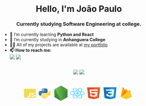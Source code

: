 <h1 align="center">Hello, I'm João Paulo</h1>
<h3 align="center">Currently studying Software Engineering at college.</h3>

- 🔭 I’m currently learning **Python and React**
- 🌱 I’m currently studying in **Anhanguera College**
- 👨‍💻 All of my projects are available at [my portfolio](https://vortexzjs.github.io)
- **📫 How to reach me:** <br/>
<a href = "mailto:contatojoaopauloandre@gmail.com"><img src="https://img.shields.io/badge/-Gmail-%23333?style=for-the-badge&logo=gmail&logoColor=79ff97" target="_blank"></a>
<a href="https://www.linkedin.com/in/joaopauloandre/" target="_blank"><img src="https://img.shields.io/badge/-LinkedIn-%23333?style=for-the-badge&logo=linkedin&logoColor=79ff97" target="_blank"></a> 

<br/>
<div align="center">
<picture>
  <source
    srcset="https://github-readme-stats.vercel.app/api?username=joaoandrejs&show_icons=true&theme=dark"
    media="(prefers-color-scheme: dark)"
  />
  <source
    srcset="https://github-readme-stats.vercel.app/api?username=joaoandrejs&show_icons=true"
    media="(prefers-color-scheme: light), (prefers-color-scheme: no-preference)"
  />
  <img src="https://github-readme-stats.vercel.app/api?username=joaoandrejs&show_icons=true" />
</picture>
  
<picture width="380em">
  <source
    srcset="https://github-readme-stats.vercel.app/api/top-langs/?username=joaoandrejs&layout=compact&show_icons=true&theme=dark"
    media="(prefers-color-scheme: dark)"
  />
  <source
    srcset="https://github-readme-stats.vercel.app/api/top-langs/?username=joaoandrejs&layout=compact&show_icons=true"
    media="(prefers-color-scheme: light), (prefers-color-scheme: no-preference)"
  />
  <img src="https://github-readme-stats.vercel.app/api/top-langs/?username=joaoandrejss&layout=compact&show_icons=true" />
</picture>
</div><br/>

<div align="center" style="display: inline_block; top: -300;"><br>
  <img align="center" alt="javascript-icon" height="30" width="40" src="https://raw.githubusercontent.com/devicons/devicon/master/icons/javascript/javascript-plain.svg">
  <img align="center" alt="Python-icon" height="40" width="50" src="https://raw.githubusercontent.com/devicons/devicon/master/icons/python/python-original.svg">
  <img align="center" alt="nodejs-icon" heigth="40" width="50" src="https://raw.githubusercontent.com/devicons/devicon/master/icons/nodejs/nodejs-original.svg" />
  <img align="center" alt="React-icon" height="40" width="50" src="https://raw.githubusercontent.com/devicons/devicon/master/icons/react/react-original.svg">
  <img align="center" alt="HTML-icon" height="40" width="50" src="https://raw.githubusercontent.com/devicons/devicon/master/icons/html5/html5-original.svg">
  <img align="center" alt="CSS-icon" height="40" width="50" src="https://raw.githubusercontent.com/devicons/devicon/master/icons/css3/css3-original.svg">
  <img align="center" alt="firebase-icon" height="40" width="50" src="https://raw.githubusercontent.com/devicons/devicon/master/icons/firebase/firebase-original.svg">
</div>
